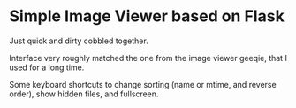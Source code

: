 
# Simple Image Viewer based on Flask

Just quick and dirty cobbled together.

Interface very roughly matched the one from the image viewer
geeqie, that I used for a long time.

Some keyboard shortcuts to change sorting (name or mtime, and reverse order),
show hidden files, and fullscreen.

